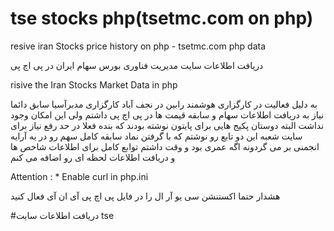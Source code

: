 # tse stocks php(tsetmc.com on php)

resive iran Stocks price history on php - tsetmc.com php data

دریافت اطلاعات سایت مدیریت فناوری بورس سهام ایران در پی اچ پی

risive the Iran Stocks Market Data in php

به دلیل فعالیت در کارگزاری هوشمند رابین در نجف آباد کارگزاری مدبرآسیا سابق دائما نیاز به دریافت اطلاعات سهام و سابقه قیمت ها در پی اچ پی  داشتم 
ولی این امکان وجود نداشت البته دوستان پکیج هایی برای پایتون نوشته بودند  که بنده فعلا در حد رفع نیاز برای سایت شعبه این دو تابع رو نوشتم
که با گرفتن نماد سابقه کامل سهم رو در یه آرایه انجمنی بر می گردونه اگه عمری بود و وقت داشتم توابع کامل برای اطلاعات شاخص ها و دریافت اطلاعات لحظه ای رو 
اضافه می کنم

Attention : * Enable curl in php.ini


هشدار حتما اکستنشن سی یو آر ال را در فایل پی اچ پی آی ان آی فعال  کنید

#دریافت اطلاعات سایت tse
